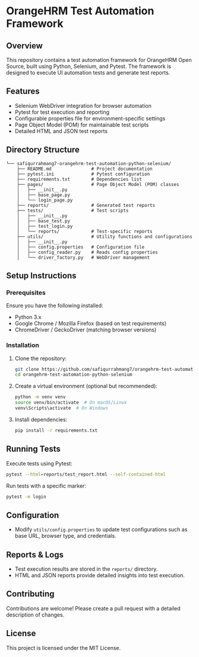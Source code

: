 # OrangeHRM Test Automation Framework

## Overview
This repository contains a test automation framework for OrangeHRM Open Source, built using Python, Selenium, and Pytest. The framework is designed to execute UI automation tests and generate test reports.

## Features
- Selenium WebDriver integration for browser automation
- Pytest for test execution and reporting
- Configurable properties file for environment-specific settings
- Page Object Model (POM) for maintainable test scripts
- Detailed HTML and JSON test reports

## Directory Structure
```
└── safiqurrahmang7-orangehrm-test-automation-python-selenium/
    ├── README.md               # Project documentation
    ├── pytest.ini              # Pytest configuration
    ├── requirements.txt        # Dependencies list
    ├── pages/                  # Page Object Model (POM) classes
    │   ├── __init__.py
    │   ├── base_page.py
    │   └── login_page.py
    ├── reports/                # Generated test reports
    ├── tests/                  # Test scripts
    │   ├── __init__.py
    │   ├── base_test.py
    │   ├── test_login.py
    │   └── reports/            # Test-specific reports
    ├── utils/                  # Utility functions and configurations
    │   ├── __init__.py
    │   ├── config.properties   # Configuration file
    │   ├── config_reader.py    # Reads config properties
    │   └── driver_factory.py   # WebDriver management
```

## Setup Instructions
### Prerequisites
Ensure you have the following installed:
- Python 3.x
- Google Chrome / Mozilla Firefox (based on test requirements)
- ChromeDriver / GeckoDriver (matching browser versions)

### Installation
1. Clone the repository:
   ```sh
   git clone https://github.com/safiqurrahmang7/orangehrm-test-automation-python-selenium.git
   cd orangehrm-test-automation-python-selenium
   ```
2. Create a virtual environment (optional but recommended):
   ```sh
   python -m venv venv
   source venv/bin/activate  # On macOS/Linux
   venv\Scripts\activate  # On Windows
   ```
3. Install dependencies:
   ```sh
   pip install -r requirements.txt
   ```

## Running Tests
Execute tests using Pytest:
```sh
pytest --html=reports/test_report.html --self-contained-html
```

Run tests with a specific marker:
```sh
pytest -m login
```

## Configuration
- Modify `utils/config.properties` to update test configurations such as base URL, browser type, and credentials.

## Reports & Logs
- Test execution results are stored in the `reports/` directory.
- HTML and JSON reports provide detailed insights into test execution.

## Contributing
Contributions are welcome! Please create a pull request with a detailed description of changes.

## License
This project is licensed under the MIT License.

